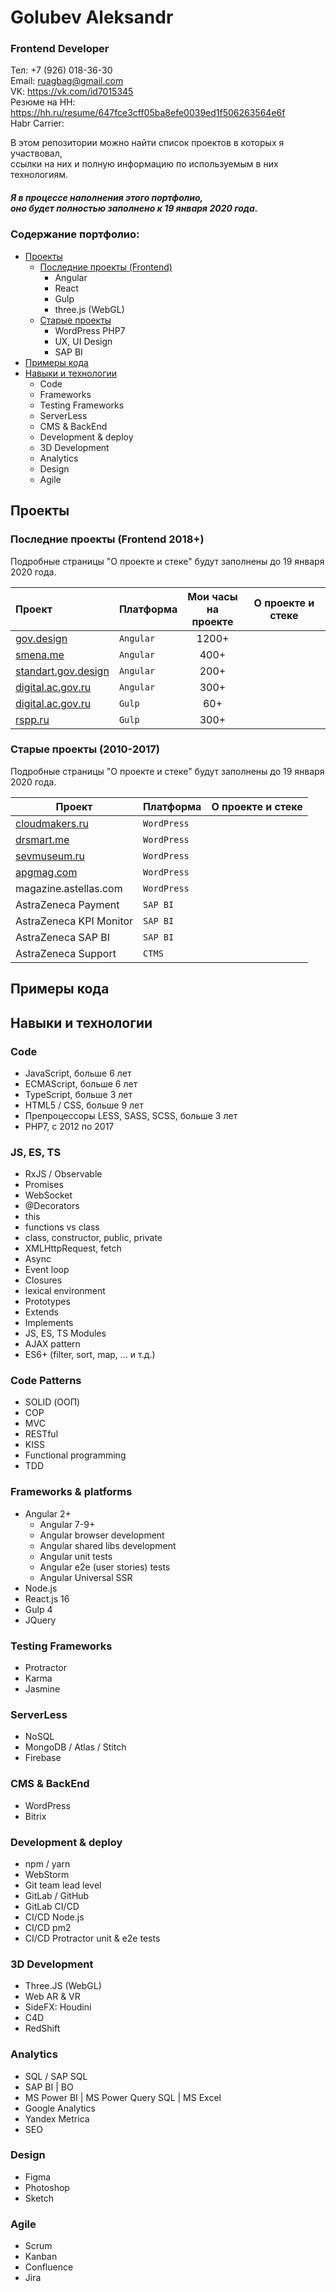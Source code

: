 # Golubev Aleksandr
### Frontend Developer
Тел: +7 (926) 018-36-30 <br>
Email: ruagbag@gmail.com <br>
VK: https://vk.com/id7015345 <br>
Резюме на HH: https://hh.ru/resume/647fce3cff05ba8efe0039ed1f506263564e6f <br>
Habr Carrier: 

В этом репозитории можно найти список проектов в которых я участвовал, <br>
ссылки на них и полную информацию по используемым в них технологиям. 

##### Я в процессе наполнения этого портфолио, <br> оно будет полностью заполнено к 19 января 2020 года.

### Содержание портфолио:
+ [Проекты](#last)
    + [Последние проекты (Frontend)](#last)
        + Angular
        + React
        + Gulp   
        + three.js (WebGL)
    + [Старые проекты](#old)
        + WordPress PHP7
        + UX, UI Design
        + SAP BI
+ [Примеры кода](#examples)
+ [Навыки и технологии](#skills)
    + Code
    + Frameworks
    + Testing Frameworks
    + ServerLess
    + CMS & BackEnd
    + Development & deploy
    + 3D Development
    + Analytics
    + Design
    + Agile

## <a name="last"></a> Проекты
### Последние проекты (Frontend 2018+)
Подробные страницы "О проекте и стеке" будут заполнены до 19 января 2020 года.

Проект|Платформа|Мои часы <br>на проекте|О проекте и стеке
:-----|---------|:---------------------:|---------
[gov.design](http://gov.design/) |`Angular`|1200+| 
[smena.me](http://smena.me/) |`Angular`| 400+ | 
[standart.gov.design](http://standart.gov.design/) |`Angular`| 200+ | 
[digital.ac.gov.ru](https://digital.ac.gov.ru/) |`Angular`| 300+ |
[digital.ac.gov.ru](https://digital.ac.gov.ru/) |`Gulp`| 60+ | 
[rspp.ru](http://www.rspp.ru/) |`Gulp`| 300+ | 


### <a name="old"></a> Старые проекты (2010-2017)
Подробные страницы "О проекте и стеке" будут заполнены до 19 января 2020 года.

Проект|Платформа|О проекте и стеке
------|---------|---------
[cloudmakers.ru](https://cloudmakers.ru/) | `WordPress` |
[drsmart.me](https://drsmart.me/) | `WordPress` |
[sevmuseum.ru](http://sevmuseum.ru/) | `WordPress` |
[apgmag.com](http://apgmag.com/) | `WordPress` |
magazine.astellas.com | `WordPress` |
AstraZeneca Payment | `SAP BI` |
AstraZeneca KPI Monitor | `SAP BI` |
AstraZeneca SAP BI | `SAP BI` |
AstraZeneca Support | `CTMS` |

## <a name="examples"></a> Примеры кода

## <a name="skills"></a> Навыки и технологии
### Code
+ JavaScript, больше 6 лет
+ ECMAScript, больше 6 лет
+ TypeScript, больше 3 лет
+ HTML5 / CSS, больше 9 лет
+ Препроцессоры LESS, SASS, SCSS, больше 3 лет
+ PHP7, с 2012 по 2017

### JS, ES, TS
+ RxJS / Observable 
+ Promises
+ WebSocket
+ @Decorators
+ this
+ functions vs class
+ class, constructor, public, private
+ XMLHttpRequest, fetch
+ Async
+ Event loop
+ Closures
+ lexical environment
+ Prototypes
+ Extends 
+ Implements
+ JS, ES, TS Modules
+ AJAX pattern
+ ES6+ (filter, sort, map, ... и т.д.)

### Code Patterns
+ SOLID (ООП) 
+ COP
+ MVC 
+ RESTful
+ KISS
+ Functional programming
+ TDD

### Frameworks & platforms
+ Angular 2+
  + Angular 7-9+
  + Angular browser development
  + Angular shared libs development 
  + Angular unit tests 
  + Angular e2e (user stories) tests
  + Angular Universal SSR
+ Node.js
+ React.js 16
+ Gulp 4
+ JQuery

### Testing Frameworks
+ Protractor
+ Karma
+ Jasmine

### ServerLess
+ NoSQL
+ MongoDB / Atlas / Stitch
+ Firebase

### CMS & BackEnd
+ WordPress
+ Bitrix

### Development & deploy
+ npm / yarn
+ WebStorm
+ Git team lead level
+ GitLab / GitHub
+ GitLab CI/CD 
+ CI/CD Node.js 
+ CI/CD pm2
+ CI/CD Protractor unit & e2e tests

### 3D Development
+ Three.JS (WebGL) 
+ Web AR & VR
+ SideFX: Houdini
+ C4D
+ RedShift

### Analytics
+ SQL / SAP SQL
+ SAP BI | BO
+ MS Power BI | MS Power Query SQL | MS Excel
+ Google Analytics
+ Yandex Metrica
+ SEO

### Design
+ Figma
+ Photoshop
+ Sketch

### Agile
+ Scrum
+ Kanban
+ Confluence
+ Jira
